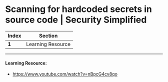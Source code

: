 # Scanning for hardcoded secrets in source code | Security Simplified

Index | Section
--- | ---
**1** | Learning Resource

___


#### Learning Resource: 

* https://www.youtube.com/watch?v=nBpcG4cv8qo
